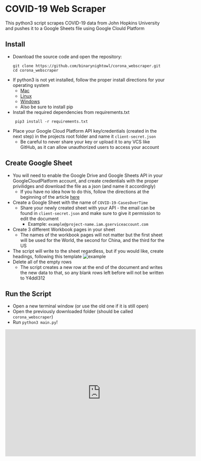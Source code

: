 # COVID-19 Web Scraper
This python3 script scrapes COVID-19 data from John Hopkins University and pushes it to a Google Sheets file using Google Clould Platform

## Install

- Download the source code and open the repository:
  ```
  git clone https://github.com/binarynightowl/corona_webscraper.git
  cd corona_webscraper
  ```
- If python3 is not yet installed, follow the proper install directions for your operating system
  - [Mac](https://docs.python-guide.org/starting/install3/osx/)
  - [Linux](https://docs.python-guide.org/starting/install3/linux/)
  - [Windows](https://docs.python-guide.org/starting/install3/win/)
  - Also be sure to install pip
- Install the required dependencies from requirements.txt
  ```
   pip3 install -r requirements.txt
  ```
- Place your Google Cloud Platform API key/credentials (created in the next step) in the projects root folder and name it ```client-secret.json```
  - Be careful to never share your key or upload it to any VCS like GitHub, as it can allow unauthorized users to access your account
  
## Create Google Sheet
- You will need to enable the Google Drive and Google Sheets API in your GoogleCloudPlatform account, and create credentials with the proper privilidges and download the file as a json (and name it accordingly)
  - If you have no idea how to do this, follow the directions at the beginning of the article [here](https://www.twilio.com/blog/2017/02/an-easy-way-to-read-and-write-to-a-google-spreadsheet-in-python.html)
- Create a Google Sheet with the name of ```COVID-19-CasesOverTime```
  - Share your newly created sheet with your API - the email can be found in ```client-secret.json``` and make sure to give it permission to edit the document
    - Example: ```example@project-name.iam.gserviceaccount.com```
- Create 3 different Workbook pages in your sheet
  - The names of the workbook pages will not matter but the first sheet will be used for the World, the second for China, and the third for the US
- The script will write to the sheet regardless, but if you would like, create headings, following this template
   ![example](https://lh3.googleusercontent.com/HhWYlcnWvP2JQzk253I11cK5FDh5uqyjNqYjdV_Ynwe-X9ft4Z7hEn39TJOtm4WqCyJo62QO2IgJyfWBSmT7fTkcm7H576Ij9JJjnxgHjZB7p4aZKXxE1mXgw8rYvD1GtQYCcqpWbr_pzWIK2XquF8lrhEAE_FUuEw1g5DTtng9DT0pXkvAhU2c2eJ_S8BduhHPfC3ImgMr5R1VzK5JgoPkrb3QJFNl1cRFVEM16Q2N0OfL13Zh-8YwqL71fl6mkAjGSxi_isub8fQtTv3J2oVn4CjanFgZTIrK32W2J9jz4VAxgrQaoQ5sECEw3V9JUMAa3pohMqllcPymaa-6uOGgSwIAuoLSMpM71oWa-EgIjk_HmhSbtmLST_BWtH7RFCnitfuRUk6d1NUptxd-rg3H28n0tnmeUWqEPAQ3wIVHtRTZ8BkiL06GDD8vsYlWPiiCwSEMLxtC-o4xxj2sNLFTUyqZPm-3aSLDkc13FTuQ0GrO9fgQeu2aw4JUlek6OKpI0AueAKzAMyCFeZU7Z7jiPTbJVXNe8mJOCMAzoh1uta7T7mXVpQsiKNkn0Jl44D6YpQun2YLZA7kjk9YCbD1QMRRsmrIvNIZFFNVixWi62FqRbgfLyscPIvtBzd_ocBJ2PDbZn9QUJQ4lg_5WVbZ75FaXvZ6FJQTFx-j2XNMOvFLWUrZG4nlYWzz6yfA=w1603-h98-no)
- Delete all of the empty rows
  - The script creates a new row at the end of the document and writes the new data to that, so any blank rows left before will not be written to
Y4ddl312

## Run the Script
- Open a new terminal window (or use the old one if it is still open)
- Open the previously downloaded folder (should be called ```corona_webscraper```)
- Run ```python3 main.py```!
 

<iframe src="http://services1.arcgis.com/0MSEUqKaxRlEPj5g/ArcGIS/rest/services/Coronavirus_2019_nCoV_Cases/FeatureServer/1/query?where=1=1&outStatistics=[%7B%22statisticType%22:%22sum%22,%22onStatisticField%22:%22Confirmed%22,%22outStatisticFieldName%22:%22confirmed%22%7D,%7B%22statisticType%22:%22sum%22,%22onStatisticField%22:%22deaths%22,%22outStatisticFieldName%22:%22deaths%22%7D,%7B%22statisticType%22:%22sum%22,%22onStatisticField%22:%22recovered%22,%22outStatisticFieldName%22:%22recovered%22%7D]&f=pjson" style="border:0px #ffffff none;" name="myiFrame" scrolling="no" frameborder="1" marginheight="0px" marginwidth="0px" height="400px" width="600px" allowfullscreen> </iframe>
